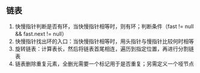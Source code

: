 ## 链表
1. 快慢指针判断是否有环，当快慢指针相等时，则有环；判断条件（fast != null && fast.next != null）
2. 快慢指针找出环的入口：当快慢指针相等时，用头指针与慢指针比较何时相等
3. 旋转链表：计算表长，然后将链表首尾相连，遍历到指定位置，再进行分割链表
4. 链表删除重复元素，全删光需要一个标记用于是否重复；另需定义一个哑节点
